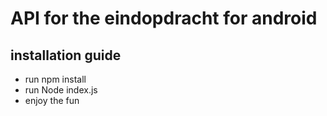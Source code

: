 # API for the eindopdracht for android

## installation guide

- run npm install
- run Node index.js
- enjoy the fun
